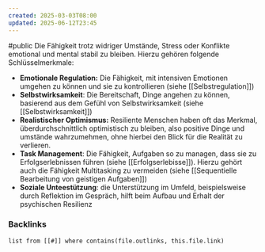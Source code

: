 ```yaml
---
created: 2025-03-03T08:00
updated: 2025-06-12T23:45
---
```

#public
Die Fähigkeit trotz widriger Umstände, Stress oder Konflikte emotional und mental stabil zu bleiben. Hierzu gehören folgende Schlüsselmerkmale:

- **Emotionale Regulation:** Die Fähigkeit, mit intensiven Emotionen umgehen zu können und sie zu kontrollieren (siehe [[Selbstregulation]])
- **Selbstwirksamkeit**: Die Bereitschaft, Dinge angehen zu können, basierend aus dem Gefühl von Selbstwirksamkeit (siehe [[Selbstwirksamkeit]])
- **Realistischer Optimismus:** Resiliente Menschen haben oft das Merkmal, überdurchschnittlich optimistisch zu bleiben, also positive Dinge und umstände wahrzumehmen, ohne hierbei den Blick für die Realität zu verlieren. 
- **Task Management**: Die Fähigkeit, Aufgaben so zu managen, dass sie zu Erfolgserlebnissen führen (siehe [[Erfolgserlebisse]]). Hierzu gehört auch die Fähigkeit Multitasking zu vermeiden (siehe [[Sequentielle Bearbeitung von geistigen Aufgaben]])
- **Soziale Unteestützung**: die Unterstützung im Umfeld, beispielsweise durch Reflektion im Gespräch, hilft beim Aufbau und Erhalt der psychischen Resilienz

### Backlinks
```dataview 
list from [[#]] where contains(file.outlinks, this.file.link)
```

